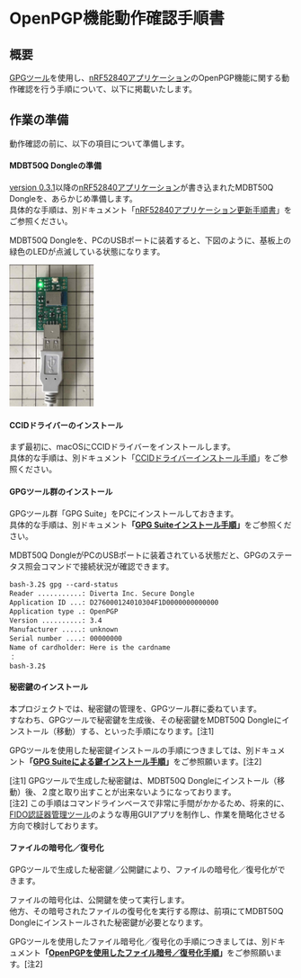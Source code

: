 # OpenPGP機能動作確認手順書

## 概要

[GPGツール](https://gpgtools.org)を使用し、[nRF52840アプリケーション](../../../nRF52840_app/firmwares/secure_device_app)のOpenPGP機能に関する動作確認を行う手順について、以下に掲載いたします。

## 作業の準備

動作確認の前に、以下の項目について準備します。

#### MDBT50Q Dongleの準備

[version 0.3.1](https://github.com/diverta/onecard-fido/blob/doc-20210311/nRF52840_app/firmwares/secure_device_app)以降の[nRF52840アプリケーション](../../../nRF52840_app/firmwares/secure_device_app)が書き込まれたMDBT50Q Dongleを、あらかじめ準備します。<br>
具体的な手順は、別ドキュメント「[nRF52840アプリケーション更新手順書](../../../nRF52840_app/firmwares/secure_device_app/UPDATEAPP.md)」をご参照ください。<br>

MDBT50Q Dongleを、PCのUSBポートに装着すると、下図のように、基板上の緑色のLEDが点滅している状態になります。

<img src="../../../nRF52840_app/firmwares/secure_device_app/assets01/0010.jpg" width="150">

#### CCIDドライバーのインストール

まず最初に、macOSにCCIDドライバーをインストールします。<br>
具体的な手順は、別ドキュメント「[CCIDドライバーインストール手順](../../../CCID/INSTALLPRG.md)」をご参照ください。

#### GPGツール群のインストール

GPGツール群「GPG Suite」をPCにインストールしておきます。<br>
具体的な手順は、別ドキュメント<b>「[GPG Suiteインストール手順](../../../CCID/OpenPGP/GPGINSTMAC.md)」</b>をご参照ください。

MDBT50Q DongleがPCのUSBポートに装着されている状態だと、GPGのステータス照会コマンドで接続状況が確認できます。

```
bash-3.2$ gpg --card-status
Reader ...........: Diverta Inc. Secure Dongle
Application ID ...: D276000124010304F1D0000000000000
Application type .: OpenPGP
Version ..........: 3.4
Manufacturer .....: unknown
Serial number ....: 00000000
Name of cardholder: Here is the cardname
：
bash-3.2$
```

#### 秘密鍵のインストール

本プロジェクトでは、秘密鍵の管理を、GPGツール群に委ねています。<br>
すなわち、GPGツールで秘密鍵を生成後、その秘密鍵をMDBT50Q Dongleにインストール（移動）する、といった手順になります。[注1]

GPGツールを使用した秘密鍵インストールの手順につきましては、別ドキュメント<b>「[GPG Suiteによる鍵インストール手順](../../../CCID/OpenPGP/GPGKEYINST.md)」</b>をご参照願います。[注2]

[注1] GPGツールで生成した秘密鍵は、MDBT50Q Dongleにインストール（移動）後、２度と取り出すことが出来ないようになっております。<br>
[注2] この手順はコマンドラインベースで非常に手間がかかるため、将来的に、[FIDO認証器管理ツール](../../../MaintenanceTool/README.md)のような専用GUIアプリを制作し、作業を簡略化させる方向で検討しております。

#### ファイルの暗号化／復号化

GPGツールで生成した秘密鍵／公開鍵により、ファイルの暗号化／復号化ができます。

ファイルの暗号化は、公開鍵を使って実行します。<br>
他方、その暗号されたファイルの復号化を実行する際は、前項にてMDBT50Q Dongleにインストールされた秘密鍵が必要となります。

GPGツールを使用したファイル暗号化／復号化の手順につきましては、別ドキュメント<b>「[OpenPGPを使用したファイル暗号／復号化手順](../../../CCID/OpenPGP/OPGPCRYPTION.md)」</b>をご参照願います。[注2]
